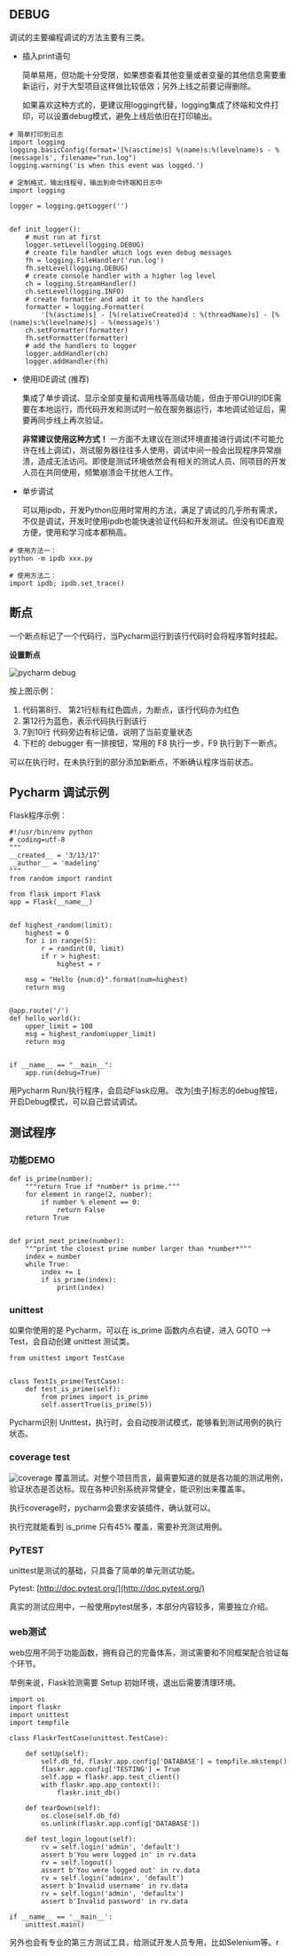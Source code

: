 ## DEBUG

调试的主要编程调试的方法主要有三类。

* 插入print语句

	简单易用，但功能十分受限，如果想查看其他变量或者变量的其他信息需要重新运行，对于大型项目这样做比较低效；另外上线之前要记得删除。
	
	如果喜欢这种方式的，更建议用logging代替，logging集成了终端和文件打印，可以设置debug模式，避免上线后依旧在打印输出。

```
# 简单打印到日志
import logging
logging.basicConfig(format='[%(asctime)s] %(name)s:%(levelname)s - %(message)s', filename="run.log")
logging.warning('is when this event was logged.')
```

```
# 定制格式，输出线程号，输出到命令终端和日志中
import logging

logger = logging.getLogger('')


def init_logger():
    # must run at first
    logger.setLevel(logging.DEBUG)
    # create file handler which logs even debug messages
    fh = logging.FileHandler('run.log')
    fh.setLevel(logging.DEBUG)
    # create console handler with a higher log level
    ch = logging.StreamHandler()
    ch.setLevel(logging.INFO)
    # create formatter and add it to the handlers
    formatter = logging.Formatter(
        '[%(asctime)s] - [%(relativeCreated)d : %(threadName)s] - [%(name)s:%(levelname)s] - %(message)s')
    ch.setFormatter(formatter)
    fh.setFormatter(formatter)
    # add the handlers to logger
    logger.addHandler(ch)
    logger.addHandler(fh)
```

* 使用IDE调试 (推荐)

	集成了单步调试、显示全部变量和调用栈等高级功能，但由于带GUI的IDE需要在本地运行，而代码开发和测试时一般在服务器运行，本地调试验证后，需要再同步线上再次验证。
	
	**非常建议使用这种方式！** 一方面不太建议在测试环境直接进行调试(不可能允许在线上调试)，测试服务器往往多人使用，调试中间一般会出现程序异常崩溃，造成无法访问。即使是测试环境依然会有相关的测试人员、同项目的开发人员在共同使用，频繁崩溃会干扰他人工作。

* 单步调试

	可以用ipdb，开发Python应用时常用的方法，满足了调试的几乎所有需求，不仅是调试，开发时使用ipdb也能快速验证代码和开发测试。但没有IDE直观方便，使用和学习成本都稍高。

```
# 使用方法一：
python -m ipdb xxx.py
	
# 使用方法二：
import ipdb; ipdb.set_trace()
```

## 断点

一个断点标记了一个代码行，当Pycharm运行到该行代码时会将程序暂时挂起。

**设置断点**

![pycharm debug](../images/debug.png)

按上图示例：

1. 代码第8行、 第21行标有红色圆点，为断点，该行代码亦为红色
2. 第12行为蓝色，表示代码执行到该行
3. 7到10行 代码旁边有标记值，说明了当前变量状态
4. 下栏的 debugger 有一排按钮，常用的 F8 执行一步，F9 执行到下一断点。

可以在执行时，在未执行到的部分添加新断点，不断确认程序当前状态。

## Pycharm 调试示例
Flask程序示例：

```
#!/usr/bin/env python
# coding=utf-8
"""
__created__ = '3/13/17'
__author__ = 'madeling'
"""
from random import randint

from flask import Flask
app = Flask(__name__)


def highest_random(limit):
    highest = 0
    for i in range(5):
        r = randint(0, limit)
        if r > highest:
            highest = r

    msg = "Hello {num:d}".format(num=highest)
    return msg


@app.route('/')
def hello_world():
    upper_limit = 100
    msg = highest_random(upper_limit)
    return msg


if __name__ == "__main__":
    app.run(debug=True)

```

用Pycharm Run/执行程序，会启动Flask应用。 改为[虫子]标志的debug按钮，开启Debug模式，可以自己尝试调试。


## 测试程序

### 功能DEMO

```
def is_prime(number):
    """return True if *number* is prime."""
    for element in range(2, number):
        if number % element == 0:
            return False
    return True


def print_next_prime(number):
    """print the closest prime number larger than *number*"""
    index = number
    while True:
        index += 1
        if is_prime(index):
            print(index)

```

### unittest

如果你使用的是 Pycharm，可以在 is_prime 函数内点右键，进入 GOTO --> Test，会自动创建 unittest 测试类。

```
from unittest import TestCase


class TestIs_prime(TestCase):
    def test_is_prime(self):
        from primes import is_prime
        self.assertTrue(is_prime(5))

```

Pycharm识别 Unittest，执行时，会自动按测试模式，能够看到测试用例的执行状态。

### coverage test
![coverage](../images/test.png)
覆盖测试。对整个项目而言，最需要知道的就是各功能的测试用例，验证状态是否达标。现在各种识别系统非常健全，能识别出来覆盖率。

执行coverage时，pycharm会要求安装插件，确认就可以。

执行完就能看到 is_prime 只有45% 覆盖，需要补充测试用例。

### PyTEST
unittest是测试的基础，只具备了简单的单元测试功能。

Pytest: [http://doc.pytest.org/](http://doc.pytest.org/)

真实的测试应用中，一般使用pytest居多，本部分内容较多，需要独立介绍。

### web测试
web应用不同于功能函数，拥有自己的完备体系，测试需要和不同框架配合验证每个环节。

举例来说，Flask验测需要 Setup 初始环境，退出后需要清理环境。

```
import os
import flaskr
import unittest
import tempfile

class FlaskrTestCase(unittest.TestCase):

    def setUp(self):
        self.db_fd, flaskr.app.config['DATABASE'] = tempfile.mkstemp()
        flaskr.app.config['TESTING'] = True
        self.app = flaskr.app.test_client()
        with flaskr.app.app_context():
            flaskr.init_db()

    def tearDown(self):
        os.close(self.db_fd)
        os.unlink(flaskr.app.config['DATABASE'])
        
    def test_login_logout(self):
	    rv = self.login('admin', 'default')
	    assert b'You were logged in' in rv.data
	    rv = self.logout()
	    assert b'You were logged out' in rv.data
	    rv = self.login('adminx', 'default')
	    assert b'Invalid username' in rv.data
	    rv = self.login('admin', 'defaultx')
	    assert b'Invalid password' in rv.data

if __name__ == '__main__':
    unittest.main()
```

另外也会有专业的第三方测试工具，给测试开发人员专用，比如Selenium等。r